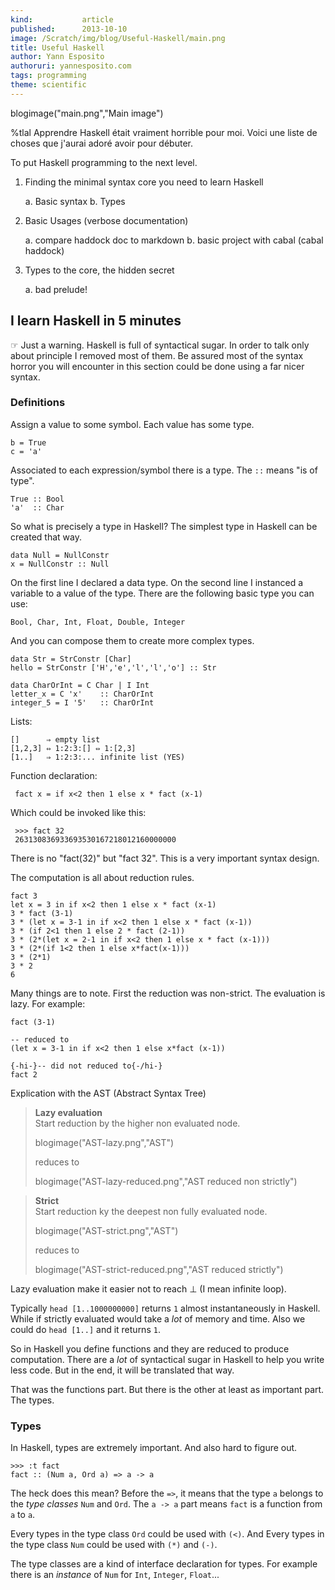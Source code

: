 ```yaml
---
kind:           article
published:      2013-10-10
image: /Scratch/img/blog/Useful-Haskell/main.png
title: Useful Haskell
author: Yann Esposito
authoruri: yannesposito.com
tags: programming
theme: scientific
---
```

blogimage("main.png","Main image")

<div class="intro">


%tlal Apprendre Haskell était vraiment horrible pour moi.
Voici une liste de choses que j'aurai adoré avoir pour débuter.

</div>

To put Haskell programming to the next level.

1. Finding the minimal syntax core you need to learn Haskell

    a. Basic syntax
    b. Types

2. Basic Usages (verbose documentation)

    a. compare haddock doc to markdown
    b. basic project with cabal (cabal haddock)

3. Types to the core, the hidden secret

    a. bad prelude!


## I learn Haskell in 5 minutes

☞ Just a warning. Haskell is full of syntactical sugar.
In order to talk only about principle I removed most of them.
Be assured most of the syntax horror you will encounter in this section
could be done using a far nicer syntax.

### Definitions

Assign a value to some symbol.
Each value has some type.

    b = True
    c = 'a'

Associated to each expression/symbol there is a type.
The `::` means "is of type".

    True :: Bool
    'a'  :: Char

So what is precisely a type in Haskell?
The simplest type in Haskell can be created that way.

    data Null = NullConstr
    x = NullConstr :: Null

On the first line I declared a data type.
On the second line I instanced a variable to a value of the type.
There are the following basic type you can use:

    Bool, Char, Int, Float, Double, Integer

And you can compose them to create more complex types.

    data Str = StrConstr [Char]
    hello = StrConstr ['H','e','l','l','o'] :: Str

    data CharOrInt = C Char | I Int
    letter_x = C 'x'    :: CharOrInt
    integer_5 = I '5'   :: CharOrInt


Lists:

    []      ⇒ empty list
    [1,2,3] ⇔ 1:2:3:[] ⇔ 1:[2,3]
    [1..]   ⇒ 1:2:3:... infinite list (YES)

Function declaration:

     fact x = if x<2 then 1 else x * fact (x-1)

Which could be invoked like this:

     >>> fact 32
     263130836933693530167218012160000000

There is no "fact(32)" but "fact 32".
This is a very important syntax design.

The computation is all about reduction rules.

    fact 3
    let x = 3 in if x<2 then 1 else x * fact (x-1)
    3 * fact (3-1)
    3 * (let x = 3-1 in if x<2 then 1 else x * fact (x-1))
    3 * (if 2<1 then 1 else 2 * fact (2-1))
    3 * (2*(let x = 2-1 in if x<2 then 1 else x * fact (x-1)))
    3 * (2*(if 1<2 then 1 else x*fact(x-1)))
    3 * (2*1)
    3 * 2
    6

Many things are to note.
First the reduction was non-strict.
The evaluation is lazy.
For example:

    fact (3-1)

    -- reduced to
    (let x = 3-1 in if x<2 then 1 else x*fact (x-1))

    {-hi-}-- did not reduced to{-/hi-}
    fact 2

Explication with the AST (Abstract Syntax Tree)

> **Lazy evaluation**  
> Start reduction by the higher non evaluated node.
> 
> blogimage("AST-lazy.png","AST")
> 
> reduces to
> 
> blogimage("AST-lazy-reduced.png","AST reduced non strictly")


> **Strict**  
> Start reduction ky the deepest non fully evaluated node.
> 
> blogimage("AST-strict.png","AST")
> 
> reduces to
> 
> blogimage("AST-strict-reduced.png","AST reduced strictly")

Lazy evaluation make it easier not to reach ⊥ (I mean infinite loop).

Typically `head [1..1000000000]` returns `1` almost instantaneously in Haskell.
While if strictly evaluated would take a _lot_ of memory and time.
Also we could do `head [1..]` and it returns `1`.


So in Haskell you define functions and they are reduced to produce computation.
There are a _lot_ of syntactical sugar in Haskell to help you write less code.
But in the end, it will be translated that way.

That was the functions part. But there is the other at least as important part.
The types.

### Types

In Haskell, types are extremely important. And also hard to figure out.

    >>> :t fact
    fact :: (Num a, Ord a) => a -> a

The heck does this mean? Before the `=>`, it means that the type `a`
belongs to the _type classes_ `Num` and `Ord`.
The `a -> a` part means `fact` is a function from `a` to `a`.

Every types in the type class `Ord` could be used with `(<)`.
And Every types in the type class `Num` could be used with `(*)` and `(-)`.

The type classes are a kind of interface declaration for types.
For example there is an _instance_ of `Num` for `Int`, `Integer`, `Float`...
